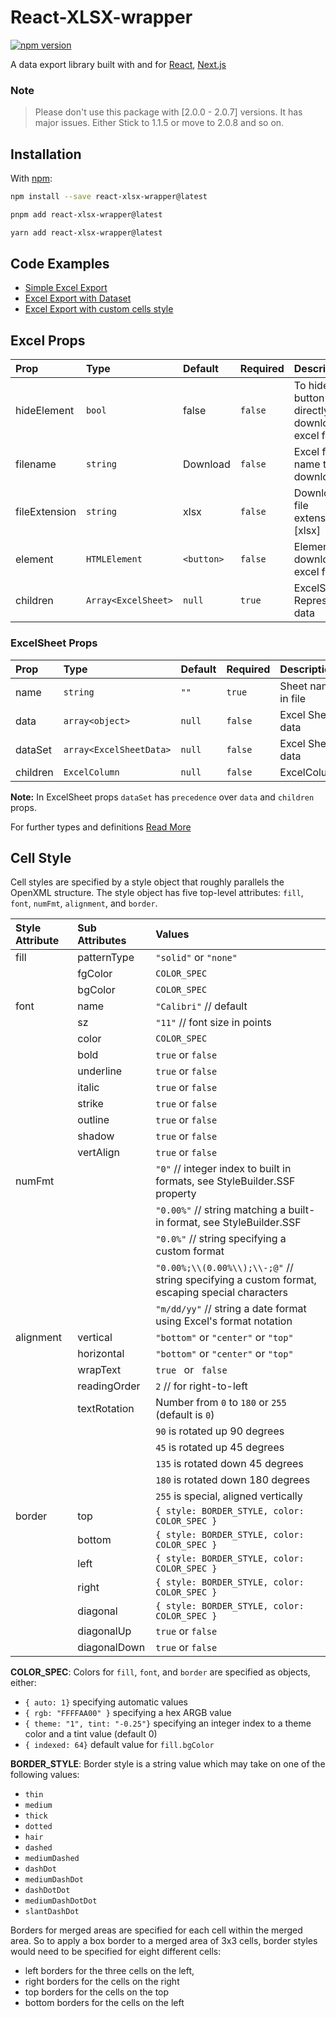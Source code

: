 # React-XLSX-wrapper

[![npm version](https://badge.fury.io/js/react-xlsx-wrapper.svg)](https://badge.fury.io/js/react-xlsx-wrapper)

A data export library built with and for [React](https://react.dev/), [Next.js](https://nextjs.org/)

### Note
> Please don't use this package with [2.0.0 - 2.0.7] versions. It has major issues. Either Stick to 1.1.5 or move to 2.0.8 and so on.

## Installation
With [npm](https://www.npmjs.org/package/react-xlsx-wrapper):

```sh
npm install --save react-xlsx-wrapper@latest
```

```sh
pnpm add react-xlsx-wrapper@latest
```

```sh
yarn add react-xlsx-wrapper@latest
```

## Code Examples

- [Simple Excel Export](examples/simple_excel_export_01.md)
- [Excel Export with Dataset](examples/simple_excel_export_02.md)
- [Excel Export with custom cells style](examples/styled_excel_sheet.md)

## Excel Props

| Prop          | Type                | Default    | Required | Description                                       |
| :------------ | :------------------ | :--------- | :------- | :------------------------------------------------ |
| hideElement   | `bool`              | false      | `false`  | To hide the button & directly download excel file |
| filename      | `string`            | Download   | `false`  | Excel file name to be downloaded                  |
| fileExtension | `string`            | xlsx       | `false`  | Download file extension [xlsx]                    |
| element       | `HTMLElement`       | `<button>` | `false`  | Element to download excel file                    |
| children      | `Array<ExcelSheet>` | `null`     | `true`   | ExcelSheet Represents data                        |

### ExcelSheet Props

| Prop     | Type                    | Default | Required | Description        |
| :------- | :---------------------- | :------ | :------- | :----------------- |
| name     | `string`                | `""`    | `true`   | Sheet name in file |
| data     | `array<object>`         | `null`  | `false`  | Excel Sheet data   |
| dataSet  | `array<ExcelSheetData>` | `null`  | `false`  | Excel Sheet data   |
| children | `ExcelColumn`           | `null`  | `false`  | ExcelColumns       |

**Note:** In ExcelSheet props `dataSet` has `precedence` over `data` and `children` props.

For further types and definitions [Read More](types/types.md)

## Cell Style

Cell styles are specified by a style object that roughly parallels the OpenXML structure. The style object has five
top-level attributes: `fill`, `font`, `numFmt`, `alignment`, and `border`.

| Style Attribute | Sub Attributes | Values                                                                                        |
| :-------------- | :------------- | :-------------------------------------------------------------------------------------------- |
| fill            | patternType    | `"solid"` or `"none"`                                                                         |
|                 | fgColor        | `COLOR_SPEC`                                                                                  |
|                 | bgColor        | `COLOR_SPEC`                                                                                  |
| font            | name           | `"Calibri"` // default                                                                        |
|                 | sz             | `"11"` // font size in points                                                                 |
|                 | color          | `COLOR_SPEC`                                                                                  |
|                 | bold           | `true` or `false`                                                                             |
|                 | underline      | `true` or `false`                                                                             |
|                 | italic         | `true` or `false`                                                                             |
|                 | strike         | `true` or `false`                                                                             |
|                 | outline        | `true` or `false`                                                                             |
|                 | shadow         | `true` or `false`                                                                             |
|                 | vertAlign      | `true` or `false`                                                                             |
| numFmt          |                | `"0"` // integer index to built in formats, see StyleBuilder.SSF property                     |
|                 |                | `"0.00%"` // string matching a built-in format, see StyleBuilder.SSF                          |
|                 |                | `"0.0%"` // string specifying a custom format                                                 |
|                 |                | `"0.00%;\\(0.00%\\);\\-;@"` // string specifying a custom format, escaping special characters |
|                 |                | `"m/dd/yy"` // string a date format using Excel's format notation                             |
| alignment       | vertical       | `"bottom"` or `"center"` or `"top"`                                                           |
|                 | horizontal     | `"bottom"` or `"center"` or `"top"`                                                           |
|                 | wrapText       | `true ` or ` false`                                                                           |
|                 | readingOrder   | `2` // for right-to-left                                                                      |
|                 | textRotation   | Number from `0` to `180` or `255` (default is `0`)                                            |
|                 |                | `90` is rotated up 90 degrees                                                                 |
|                 |                | `45` is rotated up 45 degrees                                                                 |
|                 |                | `135` is rotated down 45 degrees                                                              |
|                 |                | `180` is rotated down 180 degrees                                                             |
|                 |                | `255` is special, aligned vertically                                                          |
| border          | top            | `{ style: BORDER_STYLE, color: COLOR_SPEC }`                                                  |
|                 | bottom         | `{ style: BORDER_STYLE, color: COLOR_SPEC }`                                                  |
|                 | left           | `{ style: BORDER_STYLE, color: COLOR_SPEC }`                                                  |
|                 | right          | `{ style: BORDER_STYLE, color: COLOR_SPEC }`                                                  |
|                 | diagonal       | `{ style: BORDER_STYLE, color: COLOR_SPEC }`                                                  |
|                 | diagonalUp     | `true` or `false`                                                                             |
|                 | diagonalDown   | `true` or `false`                                                                             |

**COLOR_SPEC**: Colors for `fill`, `font`, and `border` are specified as objects, either:

- `{ auto: 1}` specifying automatic values
- `{ rgb: "FFFFAA00" }` specifying a hex ARGB value
- `{ theme: "1", tint: "-0.25"}` specifying an integer index to a theme color and a tint value (default 0)
- `{ indexed: 64}` default value for `fill.bgColor`

**BORDER_STYLE**: Border style is a string value which may take on one of the following values:

- `thin`
- `medium`
- `thick`
- `dotted`
- `hair`
- `dashed`
- `mediumDashed`
- `dashDot`
- `mediumDashDot`
- `dashDotDot`
- `mediumDashDotDot`
- `slantDashDot`

Borders for merged areas are specified for each cell within the merged area. So to apply a box border to a merged area of 3x3 cells, border styles would need to be specified for eight different cells:

- left borders for the three cells on the left,
- right borders for the cells on the right
- top borders for the cells on the top
- bottom borders for the cells on the left

